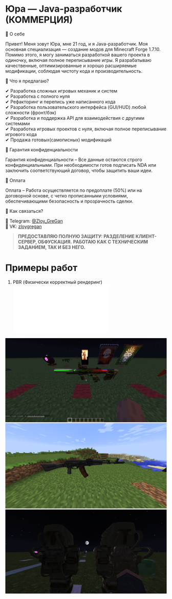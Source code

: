# Юра — Java-разработчик (КОММЕРЦИЯ)
🔹 О себе  

Привет! Меня зовут Юра, мне 21 год, и я Java-разработчик. Моя основная специализация — создание модов для Minecraft Forge 1.7.10. Помимо этого, я могу заниматься разработкой вашего проекта в одиночку, включая полное переписывание игры. Я разрабатываю качественные, оптимизированные и хорошо расширяемые модификации, соблюдая чистоту кода и производительность.  

🔹 Что я предлагаю?  

✔ Разработка сложных игровых механик и систем  
✔ Разработка с полного нуля  
✔ Рефакторинг и перепись уже написанного кода  
✔ Разработка пользовательского интерфейса (GUI/HUD) любой сложности (фронт/бэк)  
✔ Разработка и поддержка API для взаимодействия с другими системами  
✔ Разработка игровых проектов с нуля, включая полное переписывание игрового кода  
✔ Продажа готовых(самописных) модификаций

🔹 Гарантия конфиденциальности  

Гарантия конфиденциальности – Все данные остаются строго конфиденциальными. При необходимости готов подписать NDA или заключить соответствующий договор, чтобы защитить ваши идеи.  

🔹 Оплата  

Оплата – Работа осуществляется по предоплате (50%) или на договорной основе, с четко прописанными условиями, обеспечивающими безопасность и прозрачность сделки.  

🔹 Как связаться?  

📩 Telegram: [@Zloy_GreGan](https://t.me/Zloy_GreGan)  
📩 VK: [zloygregan](vk.com/zloygregan)  

>__ПРЕДОСТАВЛЯЮ ПОЛНУЮ ЗАЩИТУ: РАЗДЕЛЕНИЕ КЛИЕНТ-СЕРВЕР, ОБФУСКАЦИЯ.__
__РАБОТАЮ КАК С ТЕХНИЧЕСКИМ ЗАДАНИЕМ, ТАК И БЕЗ НЕГО.__



# Примеры работ
1. PBR (Физически корректный рендеринг) ![КУПИТЬ](SALE.md)
   
![alt text](screenshots/pbr/0.png "PBR")  
![alt text](screenshots/pbr/1.png "PBR")  
![alt text](screenshots/pbr/2.png "PBR")  
